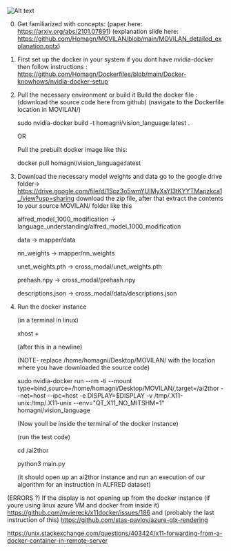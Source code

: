 ![Alt text](https://github.com/Homagn/MOVILAN/blob/main/Movilan_img.JPG?raw=true "Title")

0. Get familiarized with concepts:
(paper here: https://arxiv.org/abs/2101.07891)
(explanation slide here: https://github.com/Homagn/MOVILAN/blob/main/MOVILAN_detailed_explanation.pptx)

1. First set up the docker in your system
    if you dont have nvidia-docker then follow instructions :
    https://github.com/Homagn/Dockerfiles/blob/main/Docker-knowhows/nvidia-docker-setup

2. Pull the necessary environment or build it 
    Build the docker file :
    (download the source code here from github)
    (navigate to the Dockerfile location in MOVILAN/)
    
    sudo nvidia-docker build -t homagni/vision_language:latest .

    OR

    Pull the prebuilt docker image like this:
    
    docker pull homagni/vision_language:latest

3. Download the necessary model weights and data
    go to the google drive folder->  https://drive.google.com/file/d/1Spz3o5wmYUIMyXsYl3tKYYTMapzkca1_/view?usp=sharing
    download the zip file, after that extract the contents to your source MOVILAN/ folder like this 
    
    alfred_model_1000_modification -> language_understanding/alfred_model_1000_modification
    
    data -> mapper/data
    
    nn_weights -> mapper/nn_weights
    
    unet_weights.pth -> cross_modal/unet_weights.pth
    
    prehash.npy -> cross_modal/prehash.npy
    
    descriptions.json -> cross_modal/data/descriptions.json
    


4. Run the docker instance

    (in a terminal in linux)
    
    xhost +

    (after this in a newline)
    
    (NOTE- replace /home/homagni/Desktop/MOVILAN/ with the location where you have downloaded the source code)

    sudo nvidia-docker run --rm -ti --mount type=bind,source=/home/homagni/Desktop/MOVILAN/,target=/ai2thor --net=host --ipc=host -e DISPLAY=$DISPLAY -v /tmp/.X11-unix:/tmp/.X11-unix --env="QT_X11_NO_MITSHM=1" homagni/vision_language

    (Now youll be inside the terminal of the docker instance)
    
    (run the test code)
    
    cd /ai2thor
    
    python3 main.py

    (it should open up an ai2thor instance and run an execution of our algorithm for an instruction in ALFRED dataset)


(ERRORS ?)
If the display is not opening up from the docker instance (if youre using linux azure VM and docker from inside it)
https://github.com/mviereck/x11docker/issues/186
and
(probably the last instruction of this)
https://github.com/stas-pavlov/azure-glx-rendering

https://unix.stackexchange.com/questions/403424/x11-forwarding-from-a-docker-container-in-remote-server
